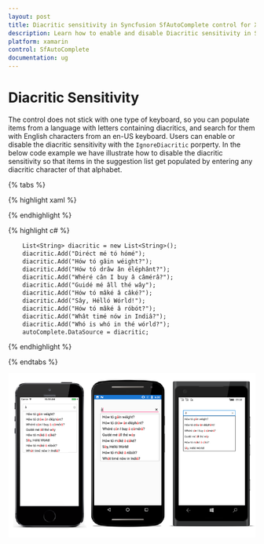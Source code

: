 ```yaml
---
layout: post
title: Diacritic sensitivity in Syncfusion SfAutoComplete control for Xamarin.Forms
description: Learn how to enable and disable Diacritic sensitivity in SfAutoComplete
platform: xamarin
control: SfAutoComplete
documentation: ug
---
```

# Diacritic Sensitivity

The control does not stick with one type of keyboard, so you can populate items from a language with letters containing diacritics, and search for them with English characters from an en-US keyboard. Users can enable or disable the diacritic sensitivity with the `IgnoreDiacritic` porperty. In the below code example we have illustrate how to disable the diacritic sensitivity so that items in the suggestion list get populated by entering any diacritic character of that alphabet.

{% tabs %}

{% highlight xaml %}

<StackLayout VerticalOptions="Start" HorizontalOptions="Start" Padding="30">
    <auto:SfAutoComplete HeightRequest="40" x:Name="autoComplete" TextHighlightMode="MultipleOccurrence" SuggestionMode="Contains" HighlightedTextColor="Red" IgnoreDiacritic="false"  /> 
</StackLayout>                   


{% endhighlight %}

{% highlight c# %}

        List<String> diacritic = new List<String>();
		diacritic.Add("Diréct mé tó hómé");
		diacritic.Add("Hów tó gâin wéight?");
		diacritic.Add("Hów tó drâw ân éléphânt?");
		diacritic.Add("Whéré cân I buy â câmérâ?");
		diacritic.Add("Guidé mé âll thé wây");
		diacritic.Add("Hów tó mâké â câké?");
		diacritic.Add("Sây, Hélló Wórld!");
		diacritic.Add("Hów tó mâké â róbót?");
		diacritic.Add("Whât timé nów in Indiâ?");
		diacritic.Add("Whó is whó in thé wórld?");
		autoComplete.DataSource = diacritic;

{% endhighlight %}

{% endtabs %}

![](images/Diacritic-Sensitivity/Diacritic.png)

